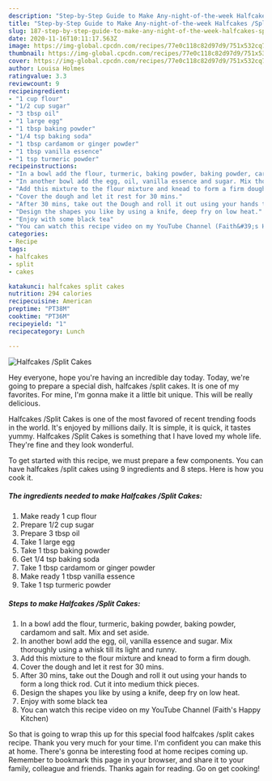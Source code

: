 ```yaml
---
description: "Step-by-Step Guide to Make Any-night-of-the-week Halfcakes /Split Cakes"
title: "Step-by-Step Guide to Make Any-night-of-the-week Halfcakes /Split Cakes"
slug: 187-step-by-step-guide-to-make-any-night-of-the-week-halfcakes-split-cakes
date: 2020-11-16T10:11:17.563Z
image: https://img-global.cpcdn.com/recipes/77e0c118c82d97d9/751x532cq70/halfcakes-split-cakes-recipe-main-photo.jpg
thumbnail: https://img-global.cpcdn.com/recipes/77e0c118c82d97d9/751x532cq70/halfcakes-split-cakes-recipe-main-photo.jpg
cover: https://img-global.cpcdn.com/recipes/77e0c118c82d97d9/751x532cq70/halfcakes-split-cakes-recipe-main-photo.jpg
author: Louisa Holmes
ratingvalue: 3.3
reviewcount: 9
recipeingredient:
- "1 cup flour"
- "1/2 cup sugar"
- "3 tbsp oil"
- "1 large egg"
- "1 tbsp baking powder"
- "1/4 tsp baking soda"
- "1 tbsp cardamom or ginger powder"
- "1 tbsp vanilla essence"
- "1 tsp turmeric powder"
recipeinstructions:
- "In a bowl add the flour, turmeric, baking powder, baking powder, cardamom and salt. Mix and set aside."
- "In another bowl add the egg, oil, vanilla essence and sugar. Mix thoroughly using a whisk till its light and runny."
- "Add this mixture to the flour mixture and knead to form a firm dough."
- "Cover the dough and let it rest for 30 mins."
- "After 30 mins, take out the Dough and roll it out using your hands to form a long thick rod. Cut it into medium thick pieces."
- "Design the shapes you like by using a knife, deep fry on low heat."
- "Enjoy with some black tea"
- "You can watch this recipe video on my YouTube Channel (Faith&#39;s Happy Kitchen)"
categories:
- Recipe
tags:
- halfcakes
- split
- cakes

katakunci: halfcakes split cakes 
nutrition: 294 calories
recipecuisine: American
preptime: "PT38M"
cooktime: "PT36M"
recipeyield: "1"
recipecategory: Lunch

---
```



![Halfcakes /Split Cakes](https://img-global.cpcdn.com/recipes/77e0c118c82d97d9/751x532cq70/halfcakes-split-cakes-recipe-main-photo.jpg)

Hey everyone, hope you're having an incredible day today. Today, we're going to prepare a special dish, halfcakes /split cakes. It is one of my favorites. For mine, I'm gonna make it a little bit unique. This will be really delicious.



Halfcakes /Split Cakes is one of the most favored of recent trending foods in the world. It's enjoyed by millions daily. It is simple, it is quick, it tastes yummy. Halfcakes /Split Cakes is something that I have loved my whole life. They're fine and they look wonderful.


To get started with this recipe, we must prepare a few components. You can have halfcakes /split cakes using 9 ingredients and 8 steps. Here is how you cook it.

<!--inarticleads1-->

##### The ingredients needed to make Halfcakes /Split Cakes:

1. Make ready 1 cup flour
1. Prepare 1/2 cup sugar
1. Prepare 3 tbsp oil
1. Take 1 large egg
1. Take 1 tbsp baking powder
1. Get 1/4 tsp baking soda
1. Take 1 tbsp cardamom or ginger powder
1. Make ready 1 tbsp vanilla essence
1. Take 1 tsp turmeric powder




<!--inarticleads2-->

##### Steps to make Halfcakes /Split Cakes:

1. In a bowl add the flour, turmeric, baking powder, baking powder, cardamom and salt. Mix and set aside.
1. In another bowl add the egg, oil, vanilla essence and sugar. Mix thoroughly using a whisk till its light and runny.
1. Add this mixture to the flour mixture and knead to form a firm dough.
1. Cover the dough and let it rest for 30 mins.
1. After 30 mins, take out the Dough and roll it out using your hands to form a long thick rod. Cut it into medium thick pieces.
1. Design the shapes you like by using a knife, deep fry on low heat.
1. Enjoy with some black tea
1. You can watch this recipe video on my YouTube Channel (Faith&#39;s Happy Kitchen)




So that is going to wrap this up for this special food halfcakes /split cakes recipe. Thank you very much for your time. I'm confident you can make this at home. There's gonna be interesting food at home recipes coming up. Remember to bookmark this page in your browser, and share it to your family, colleague and friends. Thanks again for reading. Go on get cooking!
